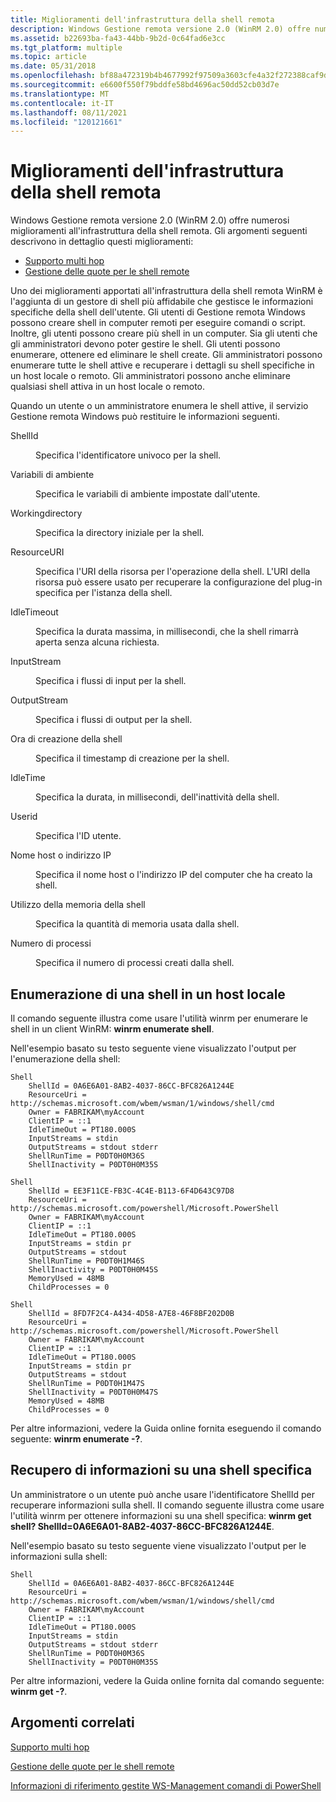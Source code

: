 ```yaml
---
title: Miglioramenti dell'infrastruttura della shell remota
description: Windows Gestione remota versione 2.0 (WinRM 2.0) offre numerosi miglioramenti all'infrastruttura della shell remota.
ms.assetid: b22693ba-fa43-44bb-9b2d-0c64fad6e3cc
ms.tgt_platform: multiple
ms.topic: article
ms.date: 05/31/2018
ms.openlocfilehash: bf88a472319b4b4677992f97509a3603cfe4a32f272388caf9db100b6e7457ef
ms.sourcegitcommit: e6600f550f79bddfe58bd4696ac50dd52cb03d7e
ms.translationtype: MT
ms.contentlocale: it-IT
ms.lasthandoff: 08/11/2021
ms.locfileid: "120121661"
---
```

# <a name="remote-shell-infrastructure-improvements"></a>Miglioramenti dell'infrastruttura della shell remota

Windows Gestione remota versione 2.0 (WinRM 2.0) offre numerosi miglioramenti all'infrastruttura della shell remota. Gli argomenti seguenti descrivono in dettaglio questi miglioramenti:

-   [Supporto multi hop](multi-hop-support.md)
-   [Gestione delle quote per le shell remote](quotas.md)

Uno dei miglioramenti apportati all'infrastruttura della shell remota WinRM è l'aggiunta di un gestore di shell più affidabile che gestisce le informazioni specifiche della shell dell'utente. Gli utenti di Gestione remota Windows possono creare shell in computer remoti per eseguire comandi o script. Inoltre, gli utenti possono creare più shell in un computer. Sia gli utenti che gli amministratori devono poter gestire le shell. Gli utenti possono enumerare, ottenere ed eliminare le shell create. Gli amministratori possono enumerare tutte le shell attive e recuperare i dettagli su shell specifiche in un host locale o remoto. Gli amministratori possono anche eliminare qualsiasi shell attiva in un host locale o remoto.

Quando un utente o un amministratore enumera le shell attive, il servizio Gestione remota Windows può restituire le informazioni seguenti.

<dl> <dt>

<span id="ShellId"></span><span id="shellid"></span><span id="SHELLID"></span>ShellId
</dt> <dd>

Specifica l'identificatore univoco per la shell.

</dd> <dt>

<span id="Environment_variables"></span><span id="environment_variables"></span><span id="ENVIRONMENT_VARIABLES"></span>Variabili di ambiente
</dt> <dd>

Specifica le variabili di ambiente impostate dall'utente.

</dd> <dt>

<span id="WorkingDirectory"></span><span id="workingdirectory"></span><span id="WORKINGDIRECTORY"></span>Workingdirectory
</dt> <dd>

Specifica la directory iniziale per la shell.

</dd> <dt>

<span id="ResourceURI"></span><span id="resourceuri"></span><span id="RESOURCEURI"></span>ResourceURI
</dt> <dd>

Specifica l'URI della risorsa per l'operazione della shell. L'URI della risorsa può essere usato per recuperare la configurazione del plug-in specifica per l'istanza della shell.

</dd> <dt>

<span id="IdleTimeout"></span><span id="idletimeout"></span><span id="IDLETIMEOUT"></span>IdleTimeout
</dt> <dd>

Specifica la durata massima, in millisecondi, che la shell rimarrà aperta senza alcuna richiesta.

</dd> <dt>

<span id="InputStreams"></span><span id="inputstreams"></span><span id="INPUTSTREAMS"></span>InputStream
</dt> <dd>

Specifica i flussi di input per la shell.

</dd> <dt>

<span id="OutputStreams"></span><span id="outputstreams"></span><span id="OUTPUTSTREAMS"></span>OutputStream
</dt> <dd>

Specifica i flussi di output per la shell.

</dd> <dt>

<span id="Shell_creation_time"></span><span id="shell_creation_time"></span><span id="SHELL_CREATION_TIME"></span>Ora di creazione della shell
</dt> <dd>

Specifica il timestamp di creazione per la shell.

</dd> <dt>

<span id="IdleTime"></span><span id="idletime"></span><span id="IDLETIME"></span>IdleTime
</dt> <dd>

Specifica la durata, in millisecondi, dell'inattività della shell.

</dd> <dt>

<span id="UserId"></span><span id="userid"></span><span id="USERID"></span>Userid
</dt> <dd>

Specifica l'ID utente.

</dd> <dt>

<span id="Hostname_or_IP_address"></span><span id="hostname_or_ip_address"></span><span id="HOSTNAME_OR_IP_ADDRESS"></span>Nome host o indirizzo IP
</dt> <dd>

Specifica il nome host o l'indirizzo IP del computer che ha creato la shell.

</dd> <dt>

<span id="Shell_memory_usage"></span><span id="shell_memory_usage"></span><span id="SHELL_MEMORY_USAGE"></span>Utilizzo della memoria della shell
</dt> <dd>

Specifica la quantità di memoria usata dalla shell.

</dd> <dt>

<span id="Number_of_processes"></span><span id="number_of_processes"></span><span id="NUMBER_OF_PROCESSES"></span>Numero di processi
</dt> <dd>

Specifica il numero di processi creati dalla shell.

</dd> </dl>

## <a name="enumerating-a-shell-on-a-local-host"></a>Enumerazione di una shell in un host locale

Il comando seguente illustra come usare l'utilità winrm per enumerare le shell in un client WinRM: **winrm enumerate shell**.

Nell'esempio basato su testo seguente viene visualizzato l'output per l'enumerazione della shell:

``` syntax
Shell
    ShellId = 0A6E6A01-8AB2-4037-86CC-BFC826A1244E
    ResourceUri = http://schemas.microsoft.com/wbem/wsman/1/windows/shell/cmd
    Owner = FABRIKAM\myAccount
    ClientIP = ::1
    IdleTimeOut = PT180.000S
    InputStreams = stdin
    OutputStreams = stdout stderr
    ShellRunTime = P0DT0H0M36S
    ShellInactivity = P0DT0H0M35S

Shell
    ShellId = EE3F11CE-FB3C-4C4E-B113-6F4D643C97D8
    ResourceUri = http://schemas.microsoft.com/powershell/Microsoft.PowerShell
    Owner = FABRIKAM\myAccount
    ClientIP = ::1
    IdleTimeOut = PT180.000S
    InputStreams = stdin pr
    OutputStreams = stdout
    ShellRunTime = P0DT0H1M46S
    ShellInactivity = P0DT0H0M45S
    MemoryUsed = 48MB
    ChildProcesses = 0

Shell
    ShellId = 8FD7F2C4-A434-4D58-A7E8-46F8BF202D0B
    ResourceUri = http://schemas.microsoft.com/powershell/Microsoft.PowerShell
    Owner = FABRIKAM\myAccount
    ClientIP = ::1
    IdleTimeOut = PT180.000S
    InputStreams = stdin pr
    OutputStreams = stdout
    ShellRunTime = P0DT0H1M47S
    ShellInactivity = P0DT0H0M47S
    MemoryUsed = 48MB
    ChildProcesses = 0
```

Per altre informazioni, vedere la Guida online fornita eseguendo il comando seguente: **winrm enumerate -?**.

## <a name="retrieving-information-about-a-specific-shell"></a>Recupero di informazioni su una shell specifica

Un amministratore o un utente può anche usare l'identificatore ShellId per recuperare informazioni sulla shell. Il comando seguente illustra come usare l'utilità winrm per ottenere informazioni su una shell specifica: **winrm get shell? ShellId=0A6E6A01-8AB2-4037-86CC-BFC826A1244E**.

Nell'esempio basato su testo seguente viene visualizzato l'output per le informazioni sulla shell:

``` syntax
Shell
    ShellId = 0A6E6A01-8AB2-4037-86CC-BFC826A1244E
    ResourceUri = http://schemas.microsoft.com/wbem/wsman/1/windows/shell/cmd
    Owner = FABRIKAM\myAccount
    ClientIP = ::1
    IdleTimeOut = PT180.000S
    InputStreams = stdin
    OutputStreams = stdout stderr
    ShellRunTime = P0DT0H0M36S
    ShellInactivity = P0DT0H0M35S
```

Per altre informazioni, vedere la Guida online fornita dal comando seguente: **winrm get -?**.

## <a name="related-topics"></a>Argomenti correlati

<dl> <dt>

[Supporto multi hop](multi-hop-support.md)
</dt> <dt>

[Gestione delle quote per le shell remote](quotas.md)
</dt> <dt>

[Informazioni di riferimento gestite WS-Management comandi di PowerShell](winrm-powershell-commandlets.md)
</dt> </dl>

 

 




